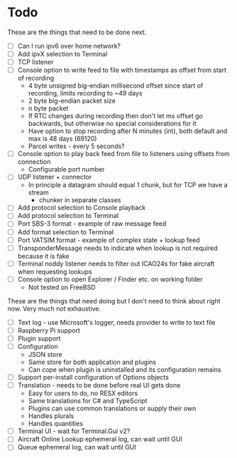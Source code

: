 # Todo

These are the things that need to be done next.

- [ ] Can I run ipv6 over home network?
- [ ] Add ipvX selection to Terminal
- [ ] TCP listener
- [ ] Console option to write feed to file with timestamps as offset from start
      of recording
    * 4 byte unsigned big-endian millisecond offset since start of recording,
      limits recording to ~49 days
    * 2 byte big-endian packet size
    * n byte packet
    * If RTC changes during recording then don't let ms offset go backwards, but
      otherwise no special considerations for it
    * Have option to stop recording after N minutes (int), both default and max
      is 48 days (69120)
    * Parcel writes - every 5 seconds?
- [ ] Console option to play back feed from file to listeners using offsets from
      connection
    * Configurable port number
- [ ] UDP listener + connector
    * In principle a datagram should equal 1 chunk, but for TCP we have a stream
      + chunker in separate classes
- [ ] Add protocol selection to Console playback
- [ ] Add protocol selection to Terminal
- [ ] Port SBS-3 format - example of raw message feed
- [ ] Add format selection to Terminal
- [ ] Port VATSIM format - example of complex state + lookup feed
- [ ] TransponderMessage needs to indicate when lookup is not required because
      it is fake
- [ ] Terminal noddy listener needs to filter out ICAO24s for fake aircraft when
      requesting lookups
- [ ] Console option to open Explorer / Finder etc. on working folder
    * Not tested on FreeBSD

These are the things that need doing but I don't need to think about right now.
Very much not exhaustive.

- [ ] Text log - use Microsoft's logger, needs provider to write to text file
- [ ] Raspberry Pi support
- [ ] Plugin support
- [ ] Configuration
    * JSON store
    * Same store for both application and plugins
    * Can cope when plugin is uninstalled and its configuration remains
- [ ] Support per-install configuration of Options objects
- [ ] Translation - needs to be done before real UI gets done
    * Easy for users to do, no RESX editors
    * Same translations for C# and TypeScript
    * Plugins can use common translations or supply their own
    * Handles plurals
    * Handles quantities
- [ ] Terminal UI - wait for Terminal.Gui v2?
- [ ] Aircraft Online Lookup ephemeral log, can wait until GUI
- [ ] Queue ephemeral log, can wait until GUI

